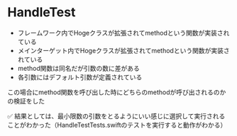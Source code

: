 # HandleTest

- フレームワーク内でHogeクラスが拡張されてmethodという関数が実装されている
- メインターゲット内でHogeクラスが拡張されてmethodという関数が実装されている
- method関数は同名だが引数の数に差がある
- 各引数にはデフォルト引数が定義されている

この場合にmethod関数を呼び出した時にどちらのmethodが呼び出されるのかの検証をした

✅ 結果としては、最小限数の引数をとるようにいい感じに選択して実行されることがわかった（HandleTestTests.swiftのテストを実行すると動作がわかる）
